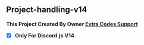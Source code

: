 ## Project-handling-v14
**This Project Created By Owner [Extra Codes Support](https://discord.gg/UnmacUtETS)**
- [X] **Only For Discord.js V14**
